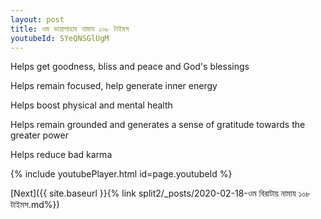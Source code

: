 ```yaml
---
layout: post
title: ওম ভায়াপাহায নামায ১০৮ টাইমস
youtubeId: SYeQNSGlUgM
---
```

 
 
Helps get goodness, bliss and peace and God's blessings
 
Helps remain focused, help generate inner energy 
 
Helps boost physical and mental health 
 
Helps remain grounded and generates a sense of gratitude towards the greater power 
 
Helps reduce bad karma
 
 
 
 


{% include youtubePlayer.html id=page.youtubeId %}
 
[Next]({{ site.baseurl }}{% link  split2/_posts/2020-02-18-ওম বিরাটায় নামায ১০৮ টাইমস.md%})
 
